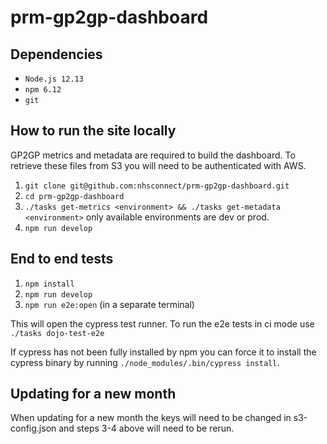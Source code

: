# prm-gp2gp-dashboard

## Dependencies

- `Node.js 12.13`
- `npm 6.12`
- `git`

## How to run the site locally

GP2GP metrics and metadata are required to build the dashboard. To retrieve these files from S3 you will need to be authenticated with AWS.

1. `git clone git@github.com:nhsconnect/prm-gp2gp-dashboard.git`
2. `cd prm-gp2gp-dashboard`
3. `./tasks get-metrics <environment> && ./tasks get-metadata <environment>` only available environments are dev or prod.
4. `npm run develop`

## End to end tests

1. `npm install`
2. `npm run develop`
3. `npm run e2e:open` (in a separate terminal)

This will open the cypress test runner. To run the e2e tests in ci mode use `./tasks dojo-test-e2e`

If cypress has not been fully installed by npm you can force it to install the cypress binary by running `./node_modules/.bin/cypress install`.

## Updating for a new month

When updating for a new month the keys will need to be changed in s3-config.json and steps 3-4 above will need to be rerun.

